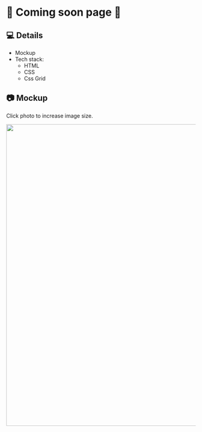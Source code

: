 # 🎨 Coming soon page 🎨

## 💻 Details
- Mockup 
- Tech stack: 
    - HTML 
    - CSS 
    - Css Grid

## 📷 Mockup 
<p>Click photo to increase image size.</p>
    <p float="left">
    <img src="" width="800" />
</p>    